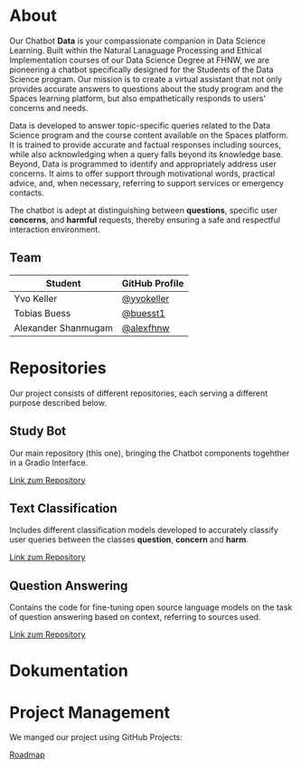 # About

Our Chatbot **Data** is your compassionate companion in Data Science Learning. Built within the Natural Lanaguage Processing and Ethical Implementation courses of our Data Science Degree at FHNW, we are pioneering a chatbot specifically designed for the Students of the Data Science program. Our mission is to create a virtual assistant that not only provides accurate answers to questions about the study program and the Spaces learning platform, but also empathetically responds to users' concerns and needs.

Data is developed to answer topic-specific queries related to the Data Science program and the course content available on the Spaces platform. It is trained to provide accurate and factual responses including sources, while also acknowledging when a query falls beyond its knowledge base. Beyond, Data is programmed to identify and appropriately address user concerns. It aims to offer support through motivational words, practical advice, and, when necessary, referring to support services or emergency contacts.

The chatbot is adept at distinguishing between **questions**, specific user **concerns**, and **harmful** requests, thereby ensuring a safe and respectful interaction environment.

## Team
| Student | GitHub Profile |
| ------- | ------------- |
| Yvo Keller | [@yvokeller](https://github.com/yvokeller) |
| Tobias Buess | [@buesst1](https://github.com/buesst1) |
| Alexander Shanmugam | [@alexfhnw](https://github.com/alexfhnw) |

# Repositories

Our project consists of different repositories, each serving a different purpose described below.

## Study Bot

Our main repository (this one), bringing the Chatbot components togehther in a Gradio Interface.

[Link zum Repository](https://github.com/NLP-Challenges/Study-Bot)

## Text Classification

Includes different classification models developed to accurately classify user queries between the classes **question**, **concern** and **harm**.

[Link zum Repository](https://github.com/NLP-Challenges/Text-Classification)

## Question Answering

Contains the code for fine-tuning open source language models on the task of question answering based on context, referring to sources used.

[Link zum Repository](https://github.com/NLP-Challenges/llm-qa-path)

# Dokumentation

# Project Management

We manged our project using GitHub Projects:

[Roadmap](https://github.com/orgs/NLP-Challenges/projects/1)
